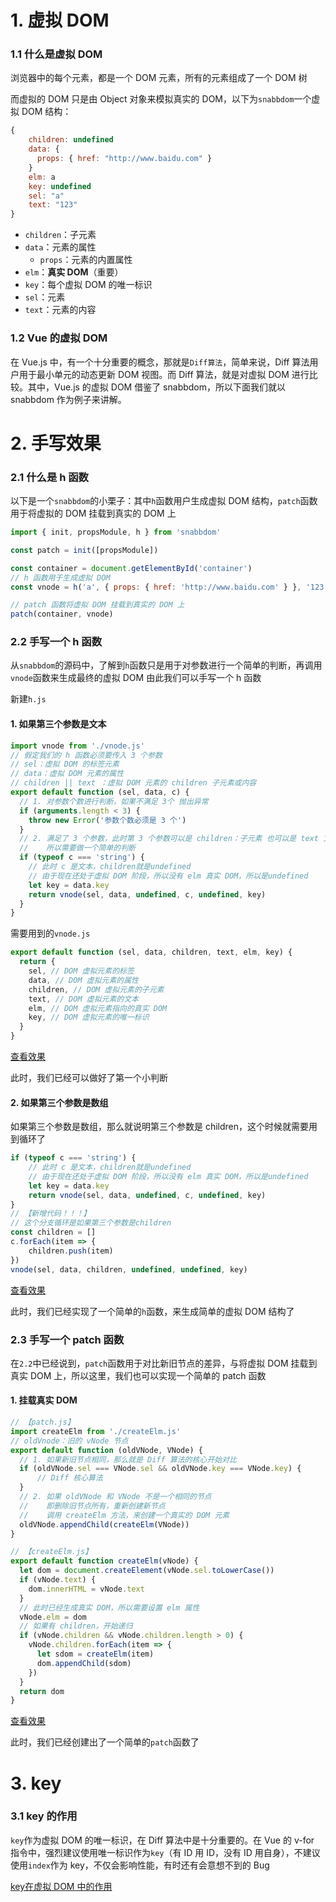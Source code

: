 # 1. 虚拟 DOM

### 1.1 什么是虚拟 DOM

浏览器中的每个元素，都是一个 DOM 元素，所有的元素组成了一个 DOM 树

而虚拟的 DOM 只是由 Object 对象来模拟真实的 DOM，以下为`snabbdom`一个虚拟 DOM 结构：

```js
{
    children: undefined
    data: {
      props: { href: "http://www.baidu.com" }
    }
    elm: a
    key: undefined
    sel: "a"
    text: "123"
}
```

* `children`：子元素
* `data`：元素的属性
  * `props`：元素的内置属性
* `elm`：**真实 DOM**（重要）
* `key`：每个虚拟 DOM 的唯一标识
* `sel`：元素
* `text`：元素的内容

### 1.2 Vue 的虚拟 DOM

在 Vue.js 中，有一个十分重要的概念，那就是`Diff算法`，简单来说，Diff 算法用户用于最小单元的动态更新 DOM 视图。而 Diff 算法，就是对虚拟 DOM 进行比较。其中，Vue.js 的虚拟 DOM 借鉴了 snabbdom，所以下面我们就以snabbdom 作为例子来讲解。

# 2. 手写效果

### 2.1 什么是 h 函数

以下是一个`snabbdom`的小栗子：其中`h`函数用户生成虚拟 DOM 结构，`patch`函数用于将虚拟的 DOM 挂载到真实的 DOM 上

```js
import { init, propsModule, h } from 'snabbdom'

const patch = init([propsModule])

const container = document.getElementById('container')
// h 函数用于生成虚拟 DOM
const vnode = h('a', { props: { href: 'http://www.baidu.com' } }, '123')

// patch 函数将虚拟 DOM 挂载到真实的 DOM 上
patch(container, vnode)
```

### 2.2 手写一个 h 函数

从`snabbdom`的源码中，了解到`h`函数只是用于对参数进行一个简单的判断，再调用`vnode`函数来生成最终的虚拟 DOM 由此我们可以手写一个 h 函数

新建`h.js`

#### 1. 如果第三个参数是文本

```js
import vnode from './vnode.js'
// 假定我们的 h 函数必须要传入 3 个参数
// sel：虚拟 DOM 的标签元素
// data：虚拟 DOM 元素的属性
// children || text ：虚拟 DOM 元素的 children 子元素或内容
export default function (sel, data, c) {
  // 1. 对参数个数进行判断，如果不满足 3个 抛出异常
  if (arguments.length < 3) {
    throw new Error('参数个数必须是 3 个')
  }
  // 2. 满足了 3 个参数，此时第 3 个参数可以是 children：子元素 也可以是 text 文本
  //    所以需要做一个简单的判断
  if (typeof c === 'string') {
    // 此时 c 是文本，children就是undefined
    // 由于现在还处于虚拟 DOM 阶段，所以没有 elm 真实 DOM，所以是undefined
    let key = data.key
    return vnode(sel, data, undefined, c, undefined, key)
  }
}
```

需要用到的`vnode.js`

```js
export default function (sel, data, children, text, elm, key) {
  return {
    sel, // DOM 虚拟元素的标签
    data, // DOM 虚拟元素的属性
    children, // DOM 虚拟元素的子元素
    text, // DOM 虚拟元素的文本
    elm, // DOM 虚拟元素指向的真实 DOM
    key, // DOM 虚拟元素的唯一标识
  }
}
```

[查看效果](./resource/28.gif)

此时，我们已经可以做好了第一个小判断

#### 2. 如果第三个参数是数组

如果第三个参数是数组，那么就说明第三个参数是 children，这个时候就需要用到循环了

```js
if (typeof c === 'string') {
    // 此时 c 是文本，children就是undefined
    // 由于现在还处于虚拟 DOM 阶段，所以没有 elm 真实 DOM，所以是undefined
    let key = data.key
    return vnode(sel, data, undefined, c, undefined, key)
}
// 【新增代码！！！】
// 这个分支循环是如果第三个参数是children
const children = []
c.forEach(item => {
    children.push(item)
})
vnode(sel, data, children, undefined, undefined, key)
```

[查看效果](./resource/29.gif)

此时，我们已经实现了一个简单的`h`函数，来生成简单的虚拟 DOM 结构了

### 2.3  手写一个 patch 函数

在`2.2`中已经说到，`patch`函数用于对比新旧节点的差异，与将虚拟 DOM 挂载到真实 DOM 上，所以这里，我们也可以实现一个简单的 patch 函数

#### 1. 挂载真实 DOM

```js
// 【patch.js】
import createElm from './createElm.js'
// oldVnode：旧的 vNode 节点
export default function (oldVNode, VNode) {
  // 1. 如果新旧节点相同，那么就是 Diff 算法的核心开始对比
  if (oldVNode.sel === VNode.sel && oldVNode.key === VNode.key) {
      // Diff 核心算法
  }
  // 2. 如果 oldVNode 和 VNode 不是一个相同的节点
  //    即删除旧节点所有，重新创建新节点
  //    调用 createElm 方法，来创建一个真实的 DOM 元素
  oldVNode.appendChild(createElm(VNode))
}
```

```js
// 【createElm.js】
export default function createElm(vNode) {
  let dom = document.createElement(vNode.sel.toLowerCase())
  if (vNode.text) {
    dom.innerHTML = vNode.text
  }
  // 此时已经生成真实 DOM，所以需要设置 elm 属性
  vNode.elm = dom
  // 如果有 children，开始递归
  if (vNode.children && vNode.children.length > 0) {
    vNode.children.forEach(item => {
      let sdom = createElm(item)
      dom.appendChild(sdom)
    })
  }
  return dom
}
```

[查看效果](./resource/30.gif)

此时，我们已经创建出了一个简单的`patch`函数了

# 3. key

### 3.1 key 的作用

`key`作为虚拟 DOM 的唯一标识，在 Diff 算法中是十分重要的。在 Vue 的 v-for 指令中，强烈建议使用唯一标识作为`key`（有 ID 用 ID，没有 ID 用自身），不建议使用`index`作为 key，不仅会影响性能，有时还有会意想不到的 Bug

[key在虚拟 DOM 中的作用](./resource/31.gif)

